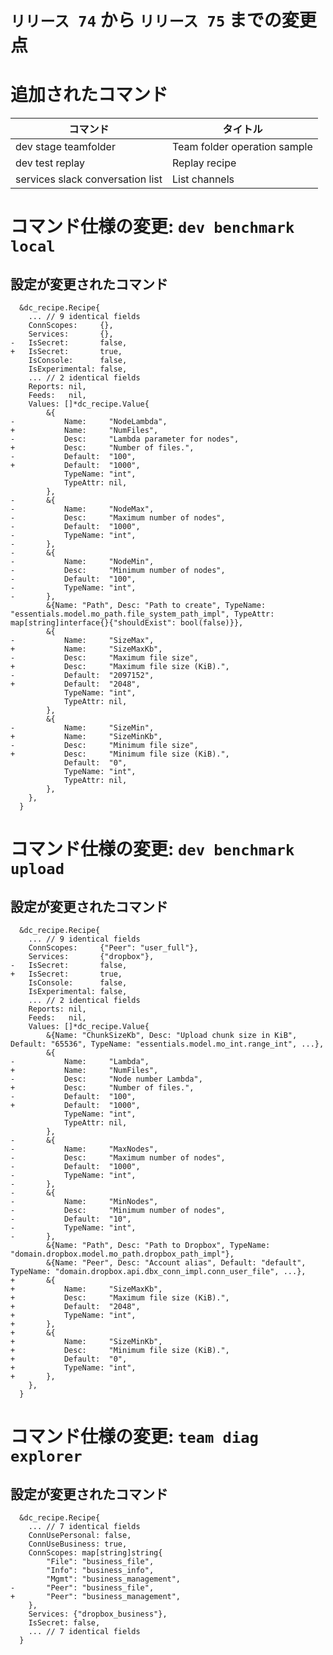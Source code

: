 # `リリース 74` から `リリース 75` までの変更点

# 追加されたコマンド


| コマンド                         | タイトル                     |
|----------------------------------|------------------------------|
| dev stage teamfolder             | Team folder operation sample |
| dev test replay                  | Replay recipe                |
| services slack conversation list | List channels                |



# コマンド仕様の変更: `dev benchmark local`


## 設定が変更されたコマンド


```
  &dc_recipe.Recipe{
  	... // 9 identical fields
  	ConnScopes:     {},
  	Services:       {},
- 	IsSecret:       false,
+ 	IsSecret:       true,
  	IsConsole:      false,
  	IsExperimental: false,
  	... // 2 identical fields
  	Reports: nil,
  	Feeds:   nil,
  	Values: []*dc_recipe.Value{
  		&{
- 			Name:     "NodeLambda",
+ 			Name:     "NumFiles",
- 			Desc:     "Lambda parameter for nodes",
+ 			Desc:     "Number of files.",
- 			Default:  "100",
+ 			Default:  "1000",
  			TypeName: "int",
  			TypeAttr: nil,
  		},
- 		&{
- 			Name:     "NodeMax",
- 			Desc:     "Maximum number of nodes",
- 			Default:  "1000",
- 			TypeName: "int",
- 		},
- 		&{
- 			Name:     "NodeMin",
- 			Desc:     "Minimum number of nodes",
- 			Default:  "100",
- 			TypeName: "int",
- 		},
  		&{Name: "Path", Desc: "Path to create", TypeName: "essentials.model.mo_path.file_system_path_impl", TypeAttr: map[string]interface{}{"shouldExist": bool(false)}},
  		&{
- 			Name:     "SizeMax",
+ 			Name:     "SizeMaxKb",
- 			Desc:     "Maximum file size",
+ 			Desc:     "Maximum file size (KiB).",
- 			Default:  "2097152",
+ 			Default:  "2048",
  			TypeName: "int",
  			TypeAttr: nil,
  		},
  		&{
- 			Name:     "SizeMin",
+ 			Name:     "SizeMinKb",
- 			Desc:     "Minimum file size",
+ 			Desc:     "Minimum file size (KiB).",
  			Default:  "0",
  			TypeName: "int",
  			TypeAttr: nil,
  		},
  	},
  }
```
# コマンド仕様の変更: `dev benchmark upload`


## 設定が変更されたコマンド


```
  &dc_recipe.Recipe{
  	... // 9 identical fields
  	ConnScopes:     {"Peer": "user_full"},
  	Services:       {"dropbox"},
- 	IsSecret:       false,
+ 	IsSecret:       true,
  	IsConsole:      false,
  	IsExperimental: false,
  	... // 2 identical fields
  	Reports: nil,
  	Feeds:   nil,
  	Values: []*dc_recipe.Value{
  		&{Name: "ChunkSizeKb", Desc: "Upload chunk size in KiB", Default: "65536", TypeName: "essentials.model.mo_int.range_int", ...},
  		&{
- 			Name:     "Lambda",
+ 			Name:     "NumFiles",
- 			Desc:     "Node number Lambda",
+ 			Desc:     "Number of files.",
- 			Default:  "100",
+ 			Default:  "1000",
  			TypeName: "int",
  			TypeAttr: nil,
  		},
- 		&{
- 			Name:     "MaxNodes",
- 			Desc:     "Maximum number of nodes",
- 			Default:  "1000",
- 			TypeName: "int",
- 		},
- 		&{
- 			Name:     "MinNodes",
- 			Desc:     "Minimum number of nodes",
- 			Default:  "10",
- 			TypeName: "int",
- 		},
  		&{Name: "Path", Desc: "Path to Dropbox", TypeName: "domain.dropbox.model.mo_path.dropbox_path_impl"},
  		&{Name: "Peer", Desc: "Account alias", Default: "default", TypeName: "domain.dropbox.api.dbx_conn_impl.conn_user_file", ...},
+ 		&{
+ 			Name:     "SizeMaxKb",
+ 			Desc:     "Maximum file size (KiB).",
+ 			Default:  "2048",
+ 			TypeName: "int",
+ 		},
+ 		&{
+ 			Name:     "SizeMinKb",
+ 			Desc:     "Minimum file size (KiB).",
+ 			Default:  "0",
+ 			TypeName: "int",
+ 		},
  	},
  }
```
# コマンド仕様の変更: `team diag explorer`


## 設定が変更されたコマンド


```
  &dc_recipe.Recipe{
  	... // 7 identical fields
  	ConnUsePersonal: false,
  	ConnUseBusiness: true,
  	ConnScopes: map[string]string{
  		"File": "business_file",
  		"Info": "business_info",
  		"Mgmt": "business_management",
- 		"Peer": "business_file",
+ 		"Peer": "business_management",
  	},
  	Services: {"dropbox_business"},
  	IsSecret: false,
  	... // 7 identical fields
  }
```

